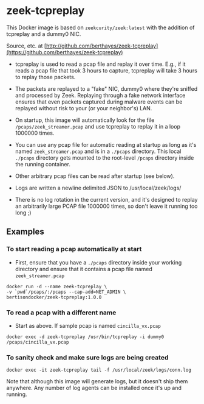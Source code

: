 # zeek-tcpreplay
This Docker image is based on `zeekcurity/zeek:latest` with the addition of tcpreplay and a dummy0 NIC.

Source, etc. at [http://github.com/berthayes/zeek-tcpreplay](https://github.com/berthayes/zeek-tcpreplay)

* tcpreplay is used to read a pcap file and replay it over time.  E.g., if it reads a pcap file that took 3 hours to capture, tcpreplay will take 3 hours to replay those packets.

* The packets are replayed to a "fake" NIC, dummy0 where they're sniffed and processed by Zeek.  Replaying through a fake network interface ensures that even packets captured during malware events can be replayed without risk to your (or your neighbor's) LAN.

* On startup, this image will automatically  look for the file `/pcaps/zeek_streamer.pcap` and use tcpreplay to replay it in a loop 1000000 times.

* You can use any pcap file for automatic reading at startup as long as it's named `zeek_streamer.pcap` and is in a `./pcaps` directory.  This local `./pcaps` directory gets mounted to the root-level `/pcaps` directory inside the running container.

* Other arbitrary pcap files can be read after startup (see below).

* Logs are written a newline delimited JSON to /usr/local/zeek/logs/

* There is no log rotation in the current version, and it's designed to replay an arbitrarily large PCAP file 1000000 times, so don't leave it running too long ;)

## Examples
### To start reading a pcap automatically at start

* First, ensure that you have a `./pcaps` directory inside your working directory and ensure that it contains a pcap file named  `zeek_streamer.pcap` 

```
docker run -d --name zeek-tcpreplay \
-v `pwd`/pcaps/:/pcaps --cap-add=NET_ADMIN \
bertisondocker/zeek-tcpreplay:1.0.0
```

### To read a pcap with a different name
* Start as above.  If sample pcap is named `cincilla_vx.pcap`
```
docker exec -d zeek-tcpreplay /usr/bin/tcpreplay -i dummy0 /pcaps/cincilla_vx.pcap
```

### To sanity check and make sure logs are being created
```
docker exec -it zeek-tcpreplay tail -f /usr/local/zeek/logs/conn.log
```
Note that although this image will generate logs, but it doesn't ship them anywhere. Any number of log agents can be installed once it's up and running.
